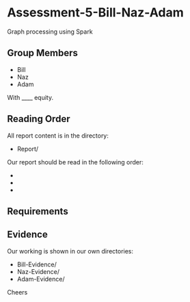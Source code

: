 # Assessment-5-Bill-Naz-Adam
Graph processing using Spark

## Group Members

* Bill
* Naz
* Adam

With ____ equity.

## Reading Order

All report content is in the directory:

* Report/

Our report should be read in the following order:

*
*
*

## Requirements



## Evidence

Our working is shown in our own directories:

* Bill-Evidence/
* Naz-Evidence/
* Adam-Evidence/

Cheers
